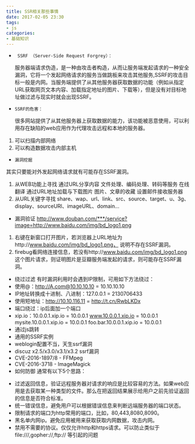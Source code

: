 ```yaml
---
title: SSR相关那些事情
date: 2017-02-05 23:30
tags: 
- js
categories:
- 基础知识
---
```


*      SSRF （Server-Side Request Forgrey）：
     服务器端请求伪造，是一种由攻击者构造，从而让服务端发起请求的一种安全漏洞，它将一个发起网络请求的服务当做跳板来攻击其他服务,SSRF的攻击目标一般是内网。当服务端提供了从其他服务器获取数据的功能（例如从指定URL获取网页文本内容、加载指定地址的图片、下载等），但是没有对目标地址做过滤与现实时就会出现SSRF。
*     SSRF的危害：
     很多网站提供了从其他服务器上获取数据的能力，该功能被恶意使用，可以利用存在缺陷的web应用作为代理攻击远程和本地的服务器。
1. 可以扫描内部网络
2. 可以构造数据攻击内部主机
*     漏洞挖掘
其实只要能对外发起网络请求就有可能存在SSRF漏洞。
1. 从WEB功能上寻找
    通过URL分享内容
    文件处理、编码处理、转码等服务
    在线翻译
    通过URL地址加载与下载图片
    图片、文章的收藏
    设置邮件接收服务器
2. 从URL关键字寻找
    share、wap、url、link、src、source、target、u、3g、
    display、sourceURl、imageURL、domain...
* 漏洞验证
http://www.douban.com/***/service?image=http://www.baidu.com/img/bd_logo1.png
1. 右键在新窗口打开图片，若浏览器上URL地址为http://www.baidu.com/img/bd_logo1.png，
    说明不存在SSRF漏洞。  
2. firebug看网络连接信息，若没有http://www.baidu.com/img/bd_logo1.png
    这个图片请求，则证明图片是豆瓣服务端发起的请求，则可能存在SSRF漏洞。
* 绕过过滤
有时漏洞利用时会遇到IP限制，可用如下方法绕过：
* 使用@：http://A.com@10.10.10.10 = 10.10.10.10
* IP地址转换成十进制、八进制：127.0.0.1 = 2130706433
* 使用短地址：http://10.10.116.11 = http://t.cn/RwbLKDx
* 端口绕过：ip后面加一个端口
* xip.io：10.0.0.1.xip.io = 10.0.0.1
        www.10.0.0.1.xip.io = 10.0.0.1
        mysite.10.0.0.1.xip.io = 10.0.0.1
        foo.bar.10.0.0.1.xip.io = 10.0.0.1
* 通过js跳转
* 通用的SSRF实例
* weblogin配置不当，天生ssrf漏洞
* discuz x2.5/x3.0/x3.1/x3.2 ssrf漏洞
* CVE-2016-1897/8 - FFMpeg
* CVE-2016-3718 - ImageMagick
* 如何防御
通常有以下5个思路：

- 过滤返回信息，验证远程服务器对请求的响应是比较容易的方法。如果web应用是去获取某一种类型的文件。那么在把返回结果展示给用户之前先验证返回的信息是否符合标准。
- 统一错误信息，避免用户可以根据错误信息来判断远端服务器的端口状态。
- 限制请求的端口为http常用的端口，比如，80,443,8080,8090。
- 黑名单内网ip。避免应用被用来获取获取内网数据，攻击内网。
- 禁用不需要的协议。仅仅允许http和https请求。可以防止类似于file:///,gopher://,ftp:// 等引起的问题
